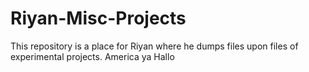 # Riyan-Misc-Projects
This repository is a place for Riyan where he dumps files upon files of experimental projects.
America ya
Hallo
